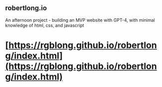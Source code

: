 ## robertlong.io
An afternoon project - building an MVP website with GPT-4, with minimal knowledge of html, css, and javascript

# [https://rgblong.github.io/robertlong/index.html](https://rgblong.github.io/robertlong/index.html)
